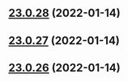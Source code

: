 ## [23.0.28](https://github.com/vijay-bhatt-vts/version-poc/compare/v23.0.27...v23.0.28) (2022-01-14)

## [23.0.27](https://github.com/vijay-bhatt-vts/version-poc/compare/v23.0.26...v23.0.27) (2022-01-14)

## [23.0.26](https://github.com/vijay-bhatt-vts/version-poc/compare/v23.0.25...v23.0.26) (2022-01-14)
